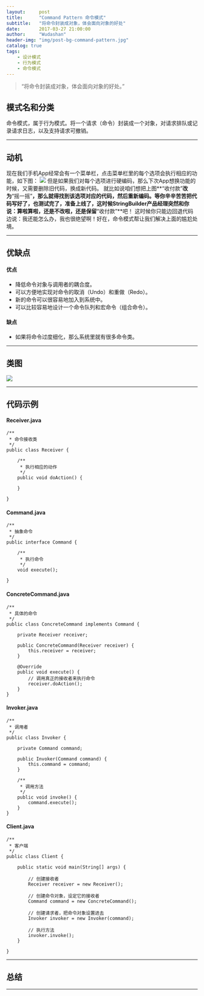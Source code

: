 ```yaml
---
layout:     post
title:      "Command Pattern 命令模式"
subtitle:   "将命令封装成对象，体会面向对象的好处"
date:       2017-03-27 21:00:00
author:     "Wudashan"
header-img: "img/post-bg-command-pattern.jpg"
catalog: true
tags:
    - 设计模式
    - 行为模式
    - 命令模式
---
```



> “将命令封装成对象，体会面向对象的好处。”

## 模式名和分类
命令模式，属于行为模式。将一个请求（命令）封装成一个对象，对请求排队或记录请求日志，以及支持请求可撤销。

---

## 动机
现在我们手机App经常会有一个菜单栏，点击菜单栏里的每个选项会执行相应的功能，如下图：
![](http://o7x0ygc3f.bkt.clouddn.com/%E5%91%BD%E4%BB%A4%E6%A8%A1%E5%BC%8F_01.png)
但是如果我们对每个选项进行硬编码，那么下次App想换功能的时候，又需要删除旧代码，换成新代码。
就比如说咱们想把上图**“收付款”**改为**“摇一摇”**，那么就得找到该选项对应的代码，然后重新编码。等你辛辛苦苦把代码写好了，也测试完了，准备上线了，这时候StringBuilder产品经理突然和你说：算啦算啦，还是不改啦，还是保留**“收付款”**吧！
这时候你只能边回退代码边说：我还能怎么办，我也很绝望啊！好在，命令模式帮让我们解决上面的尴尬处境。

---

## 优缺点
#### 优点

 - 降低命令对象与调用者的耦合度。
 - 可以方便地实现对命令的取消（Undo）和重做（Redo）。
 - 新的命令可以很容易地加入到系统中。
 - 可以比较容易地设计一个命令队列和宏命令（组合命令）。

#### 缺点

 - 如果将命令过度细化，那么系统里就有很多命令类。

---

## 类图
![](http://o7x0ygc3f.bkt.clouddn.com/%E5%91%BD%E4%BB%A4%E6%A8%A1%E5%BC%8F_02.png)

---

## 代码示例

#### Receiver.java

```
/**
 * 命令接收类
 */
public class Receiver {

    /**
     * 执行相应的动作
     */
    public void doAction() {

    }

}
```

#### Command.java

```
/**
 * 抽象命令
 */
public interface Command {

    /**
     * 执行命令
     */
    void execute();
    
}
```

#### ConcreteCommand.java

```
/**
 * 具体的命令
 */
public class ConcreteCommand implements Command {
    
    private Receiver receiver;

    public ConcreteCommand(Receiver receiver) {
        this.receiver = receiver;
    }

    @Override
    public void execute() {
        // 调用真正的接收者来执行命令
        receiver.doAction();
    }
}
```

#### Invoker.java

```
/**
 * 调用者
 */
public class Invoker {

    private Command command;

    public Invoker(Command command) {
        this.command = command;
    }

    /**
     * 调用方法
     */
    public void invoke() {
        command.execute();
    }
}
```

#### Client.java

```
/**
 * 客户端
 */
public class Client {

    public static void main(String[] args) {
    	
        // 创建接收者
        Receiver receiver = new Receiver();

        // 创建命令对象，设定它的接收者
        Command command = new ConcreteCommand();

        // 创建请求者，把命令对象设置进去
        Invoker invoker = new Invoker(command);

        // 执行方法
        invoker.invoke();
    }

}
```


---

## 总结


---

